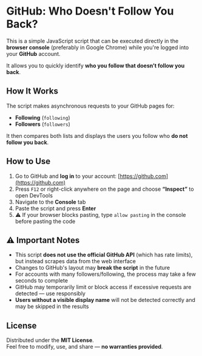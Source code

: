 # GitHub: Who Doesn't Follow You Back?

This is a simple JavaScript script that can be executed directly in the **browser console** (preferably in Google Chrome) while you're logged into your **GitHub** account.

It allows you to quickly identify **who you follow that doesn’t follow you back**.

## How It Works

The script makes asynchronous requests to your GitHub pages for:

-   **Following** (`following`)    
-   **Followers** (`followers`)
    

It then compares both lists and displays the users you follow who **do not follow you back**.

## How to Use

1.  Go to GitHub and **log in** to your account: [https://github.com](https://github.com)    
2.  Press `F12` or right-click anywhere on the page and choose **“Inspect”** to open DevTools    
3.  Navigate to the **Console** tab    
4.  Paste the script and press **Enter**    
5.  ⚠️ If your browser blocks pasting, type `allow pasting` in the console before pasting the code    

## ⚠️ Important Notes

-   This script **does not use the official GitHub API** (which has rate limits), but instead scrapes data from the web interface    
-   Changes to GitHub's layout may **break the script** in the future    
-   For accounts with many followers/following, the process may take a few seconds to complete    
-   GitHub may temporarily limit or block access if excessive requests are detected — use responsibly    
-   **Users without a visible display name** will not be detected correctly and may be skipped in the results

## License

Distributed under the **MIT License**.  
Feel free to modify, use, and share — **no warranties provided**.